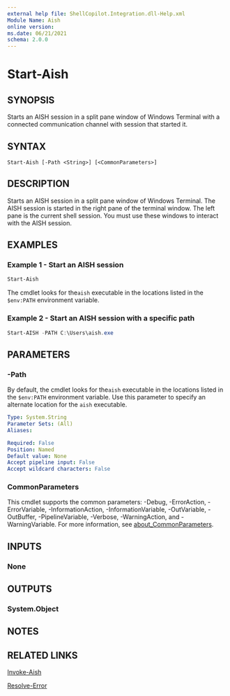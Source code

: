 ```yaml
---
external help file: ShellCopilot.Integration.dll-Help.xml
Module Name: Aish
online version:
ms.date: 06/21/2021
schema: 2.0.0
---
```


# Start-Aish

## SYNOPSIS
Starts an AISH session in a split pane window of Windows Terminal with a connected communication
channel with session that started it.

## SYNTAX

```
Start-Aish [-Path <String>] [<CommonParameters>]
```

## DESCRIPTION

Starts an AISH session in a split pane window of Windows Terminal. The AISH session is started in
the right pane of the terminal window. The left pane is the current shell session. You must use
these windows to interact with the AISH session.

## EXAMPLES

### Example 1 - Start an AISH session

```powershell
Start-Aish
```

The cmdlet looks for the`aish` executable in the locations listed in the `$env:PATH` environment
variable.

### Example 2 - Start an AISH session with a specific path

```powershell
Start-AISH -PATH C:\Users\aish.exe
```

## PARAMETERS

### -Path

By default, the cmdlet looks for the`aish` executable in the locations listed in the `$env:PATH`
environment variable. Use this parameter to specify an alternate location for the `aish` executable.

```yaml
Type: System.String
Parameter Sets: (All)
Aliases:

Required: False
Position: Named
Default value: None
Accept pipeline input: False
Accept wildcard characters: False
```

### CommonParameters

This cmdlet supports the common parameters: -Debug, -ErrorAction, -ErrorVariable,
-InformationAction, -InformationVariable, -OutVariable, -OutBuffer, -PipelineVariable, -Verbose,
-WarningAction, and -WarningVariable. For more information, see
[about_CommonParameters](http://go.microsoft.com/fwlink/?LinkID=113216).

## INPUTS

### None

## OUTPUTS

### System.Object

## NOTES

## RELATED LINKS

[Invoke-Aish](Invoke-Aish.md)

[Resolve-Error](Resolve-Error.md)
